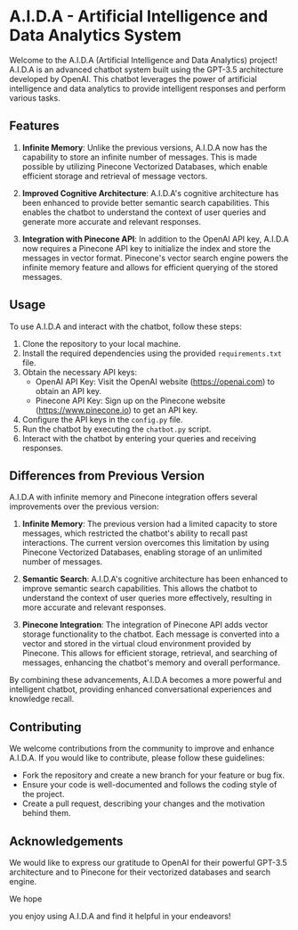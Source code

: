 # A.I.D.A - Artificial Intelligence and Data Analytics System

Welcome to the A.I.D.A (Artificial Intelligence and Data Analytics) project! A.I.D.A is an advanced chatbot system built using the GPT-3.5 architecture developed by OpenAI. This chatbot leverages the power of artificial intelligence and data analytics to provide intelligent responses and perform various tasks.

## Features

1. **Infinite Memory**: Unlike the previous versions, A.I.D.A now has the capability to store an infinite number of messages. This is made possible by utilizing Pinecone Vectorized Databases, which enable efficient storage and retrieval of message vectors.

2. **Improved Cognitive Architecture**: A.I.D.A's cognitive architecture has been enhanced to provide better semantic search capabilities. This enables the chatbot to understand the context of user queries and generate more accurate and relevant responses.

3. **Integration with Pinecone API**: In addition to the OpenAI API key, A.I.D.A now requires a Pinecone API key to initialize the index and store the messages in vector format. Pinecone's vector search engine powers the infinite memory feature and allows for efficient querying of the stored messages.

## Usage

To use A.I.D.A and interact with the chatbot, follow these steps:

1. Clone the repository to your local machine.
2. Install the required dependencies using the provided `requirements.txt` file.
3. Obtain the necessary API keys:
   - OpenAI API Key: Visit the OpenAI website (https://openai.com) to obtain an API key.
   - Pinecone API Key: Sign up on the Pinecone website (https://www.pinecone.io) to get an API key.
4. Configure the API keys in the `config.py` file.
5. Run the chatbot by executing the `chatbot.py` script.
6. Interact with the chatbot by entering your queries and receiving responses.

## Differences from Previous Version

A.I.D.A with infinite memory and Pinecone integration offers several improvements over the previous version:

1. **Infinite Memory**: The previous version had a limited capacity to store messages, which restricted the chatbot's ability to recall past interactions. The current version overcomes this limitation by using Pinecone Vectorized Databases, enabling storage of an unlimited number of messages.

2. **Semantic Search**: A.I.D.A's cognitive architecture has been enhanced to improve semantic search capabilities. This allows the chatbot to understand the context of user queries more effectively, resulting in more accurate and relevant responses.

3. **Pinecone Integration**: The integration of Pinecone API adds vector storage functionality to the chatbot. Each message is converted into a vector and stored in the virtual cloud environment provided by Pinecone. This allows for efficient storage, retrieval, and searching of messages, enhancing the chatbot's memory and overall performance.

By combining these advancements, A.I.D.A becomes a more powerful and intelligent chatbot, providing enhanced conversational experiences and knowledge recall.

## Contributing

We welcome contributions from the community to improve and enhance A.I.D.A. If you would like to contribute, please follow these guidelines:

- Fork the repository and create a new branch for your feature or bug fix.
- Ensure your code is well-documented and follows the coding style of the project.
- Create a pull request, describing your changes and the motivation behind them.



## Acknowledgements

We would like to express our gratitude to OpenAI for their powerful GPT-3.5 architecture and to Pinecone for their vectorized databases and search engine.


We hope

 you enjoy using A.I.D.A and find it helpful in your endeavors!

